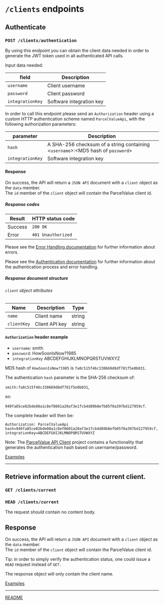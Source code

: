 # `/clients` endpoints

## Authenticate
### `POST /clients/authentication`

By using this endpoint you can obtain the client data needed in order to generate the JWT token used in all authenticated API calls.

Input data needed:

| field            | Description              |
|------------------|--------------------------|
| `username`       | Client username          |
| `password`       | Client password          |
| `integrationKey` | Software integration key |

In order to call this endpoint please send an `Authorization` header using a custom HTTP authentication scheme named `ParcelValueApi`, with the following authorization parameters:

| parameter        | Description                                                                     |
|------------------|---------------------------------------------------------------------------------|
| `hash`           | A SHA-256 checksum of a string containing <`username`>:<MD5 hash of `password`> |
| `integrationKey` | Software integration key                                                        |

#### Response

On success, the API will return a `JSON API` document with a `client` object as the `data` member.  
The `id` member of the `client` object will contain the ParcelValue client id.

##### Response codes

| Result  | HTTP status code   |
|---------|--------------------|
| Success | `200 OK`           |
| Error   | `401 Unauthorized` |

Please see the [Error Handling documentation](../../ErrorHandling.md) for further information about errors.

Please see the [Authentication documentation](../../Authentication.md) for further information about the authentication process and error handling.

##### Response document structure

###### `client` object attributes

| Name        | Description     | Type   |
|-------------|-----------------|--------|
| `name`      | Client name     | string |
| `clientKey` | Client API key  | string |

#### `Authorization` header example

* `username`: smith
* `password`: HowSoonIsNow?1985
* `integrationKey` ABCDEFGHIJKLMNOPQRSTUVWXYZ

MD5 hash of `HowSoonIsNow?1985` is `fa0c515f46c330669d8df781f5e0b031`.

The authentication `hash` parameter is the SHA-256 checksum of:

`smith:fa0c515f46c330669d8df781f5e0b031`,

so:

`949fa85ce02bde08a1c8ef8601a20af3e1fcb4d89b0efb05f0a397bd127959cf`.

The complete header will then be:

`Authorization: ParcelValueApi hash=949fa85ce02bde08a1c8ef8601a20af3e1fcb4d89b0efb05f0a397bd127959cf, integrationKey=ABCDEFGHIJKLMNOPQRSTUVWXYZ`

Note: The [ParcelValue API Client](https://github.com/parcelvalue/api-client) project contains a functionality that generates the authentication hash based on username/password.

[Examples](ExamplesAuthentication.md)

---

## Retrieve information about the current client.
### `GET /clients/current`
### `HEAD /clients/current`

The request should contain no content body.

## Response

On success, the API will return a `JSON API` document with a `client` object as the `data` member.  
The `id` member of the `client` object will contain the ParcelValue client id.

Tip: in order to simply verify the authentication status, one could issue a `HEAD` request instead of `GET`.

The response object will only contain the client name.

[Examples](ExamplesCurrent.md)

---

[README](../../../README.md)
